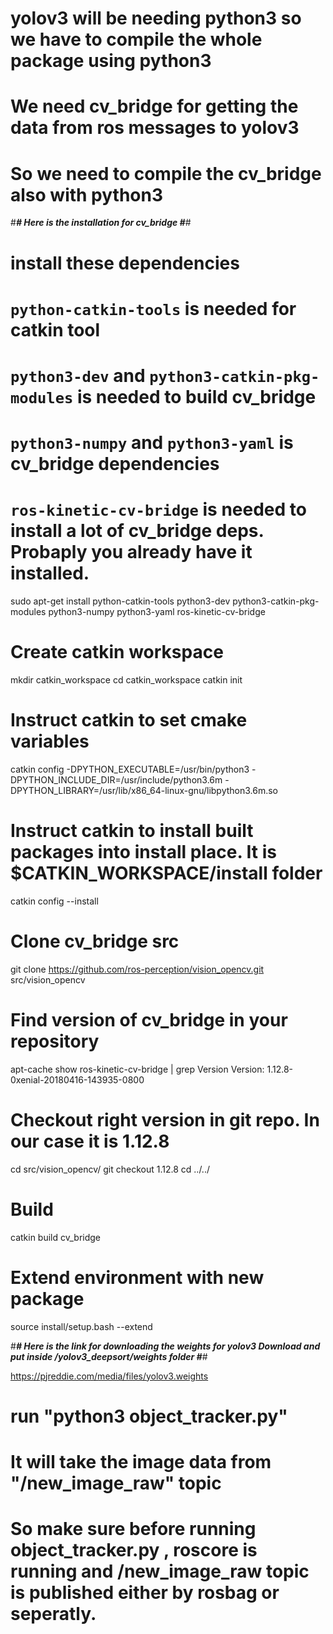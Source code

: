 # yolov3 will be needing python3 so we have to compile the whole package using python3
# We need cv_bridge for getting the data from ros messages to yolov3
# So we need to compile the cv_bridge also with python3
#*************************************************************#
Here is the installation for cv_bridge
#*************************************************************#
# install these dependencies 

# `python-catkin-tools` is needed for catkin tool
# `python3-dev` and `python3-catkin-pkg-modules` is needed to build cv_bridge
# `python3-numpy` and `python3-yaml` is cv_bridge dependencies
# `ros-kinetic-cv-bridge` is needed to install a lot of cv_bridge deps. Probaply you already have it installed.
sudo apt-get install python-catkin-tools python3-dev python3-catkin-pkg-modules python3-numpy python3-yaml ros-kinetic-cv-bridge
# Create catkin workspace
mkdir catkin_workspace
cd catkin_workspace
catkin init
# Instruct catkin to set cmake variables
catkin config -DPYTHON_EXECUTABLE=/usr/bin/python3 -DPYTHON_INCLUDE_DIR=/usr/include/python3.6m -DPYTHON_LIBRARY=/usr/lib/x86_64-linux-gnu/libpython3.6m.so
# Instruct catkin to install built packages into install place. It is $CATKIN_WORKSPACE/install folder
catkin config --install
# Clone cv_bridge src
git clone https://github.com/ros-perception/vision_opencv.git src/vision_opencv
# Find version of cv_bridge in your repository
apt-cache show ros-kinetic-cv-bridge | grep Version
    Version: 1.12.8-0xenial-20180416-143935-0800
# Checkout right version in git repo. In our case it is 1.12.8
cd src/vision_opencv/
git checkout 1.12.8
cd ../../
# Build
catkin build cv_bridge
# Extend environment with new package
source install/setup.bash --extend


#*************************************************************#
Here is the link for downloading the weights for yolov3
Download and put inside /yolov3_deepsort/weights folder
#*************************************************************#

https://pjreddie.com/media/files/yolov3.weights

# run "python3 object_tracker.py"
# It will take the image data from "/new_image_raw" topic
# So make sure before running object_tracker.py , roscore is running and /new_image_raw topic is published either by rosbag or seperatly. 


